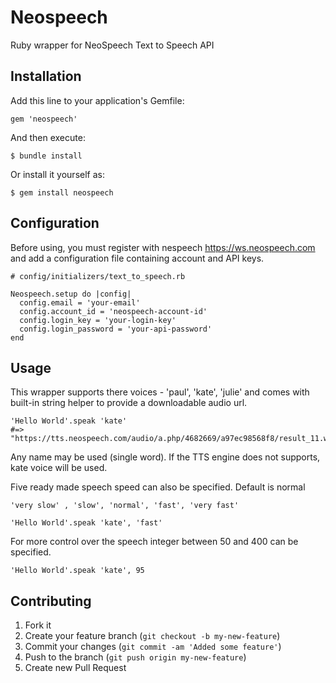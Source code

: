 # Neospeech

Ruby wrapper for NeoSpeech Text to Speech API

## Installation

Add this line to your application's Gemfile:

    gem 'neospeech'

And then execute:

    $ bundle install

Or install it yourself as:

    $ gem install neospeech
    
## Configuration
Before using, you must register with nespeech https://ws.neospeech.com and add a configuration file containing account and API keys.

    # config/initializers/text_to_speech.rb
    
    Neospeech.setup do |config|
      config.email = 'your-email'
      config.account_id = 'neospeech-account-id'
      config.login_key = 'your-login-key'
      config.login_password = 'your-api-password'
    end

## Usage

This wrapper supports there voices - 'paul', 'kate', 'julie' and comes with built-in string helper to provide a downloadable audio url.

    'Hello World'.speak 'kate'
    #=> "https://tts.neospeech.com/audio/a.php/4682669/a97ec98568f8/result_11.wav"

Any name may be used (single word). If the TTS engine does not supports, kate voice will be used.

Five ready made speech speed can also be specified. Default is normal

    'very slow' , 'slow', 'normal', 'fast', 'very fast'
    
    'Hello World'.speak 'kate', 'fast'

For more control over the speech integer between 50 and 400 can be specified.

    'Hello World'.speak 'kate', 95

## Contributing

1. Fork it
2. Create your feature branch (`git checkout -b my-new-feature`)
3. Commit your changes (`git commit -am 'Added some feature'`)
4. Push to the branch (`git push origin my-new-feature`)
5. Create new Pull Request
